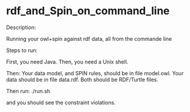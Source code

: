 rdf_and_Spin_on_command_line
============================

Description:

Running your owl+spin against rdf data, all from the commande line



Steps to run:

First, you need Java.
Then, you need a Unix shell.

Then:
Your data model, and SPIN rules, should be in file model.owl.
Your data should be in file data.rdf.
Both should be RDF/Turtle files.

Then run:
./run.sh

and you should see the constraint violations.
